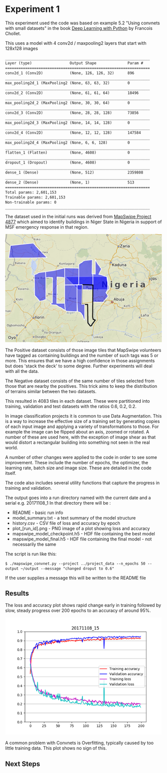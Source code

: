 # Experiment 1

This experiment used the code was based on example 5.2 "Using convnets with small datasets"
 in the book  [Deep Learning with Python](https://www.manning.com/books/deep-learning-with-python) by Francois Chollet.

This uses a model with 4 conv2d / maxpooling2 layers that start with 128x128 images

```
_________________________________________________________________
Layer (type)                 Output Shape              Param #
=================================================================
conv2d_1 (Conv2D)            (None, 126, 126, 32)      896
_________________________________________________________________
max_pooling2d_1 (MaxPooling2 (None, 63, 63, 32)        0
_________________________________________________________________
conv2d_2 (Conv2D)            (None, 61, 61, 64)        18496
_________________________________________________________________
max_pooling2d_2 (MaxPooling2 (None, 30, 30, 64)        0
_________________________________________________________________
conv2d_3 (Conv2D)            (None, 28, 28, 128)       73856
_________________________________________________________________
max_pooling2d_3 (MaxPooling2 (None, 14, 14, 128)       0
_________________________________________________________________
conv2d_4 (Conv2D)            (None, 12, 12, 128)       147584
_________________________________________________________________
max_pooling2d_4 (MaxPooling2 (None, 6, 6, 128)         0
_________________________________________________________________
flatten_1 (Flatten)          (None, 4608)              0
_________________________________________________________________
dropout_1 (Dropout)          (None, 4608)              0
_________________________________________________________________
dense_1 (Dense)              (None, 512)               2359808
_________________________________________________________________
dense_2 (Dense)              (None, 1)                 513
=================================================================
Total params: 2,601,153
Trainable params: 2,601,153
Non-trainable params: 0
_________________________________________________________________
```

The dataset used in the initial runs was derived from [MapSwipe Project 4877](http://mapswipe.geog.uni-heidelberg.de/?id=4877)
which aimed to identify buildings in Niger State in Nigeria in support of MSF emergency response in that region.

![MapSwipe Project 4877 Map](project4877_map.png)

The Positive dataset consists of those image tiles that MapSwipe volunteers have tagged as containing buildings and
the number of such tags was 5 or more. This ensures that we have a high confidence in those assignments but does
'stack the deck' to some degree. Further experiments will deal with all the data.

The Negative dataset consists of the same number of tiles selected from those that are nearby the positives.
This trick aims to keep the distribution of terrains similar between the two datasets.

This resulted in 4083 tiles in each dataset. These were partitioned into training, validation and test datasets with the ratios
0.6, 0.2, 0.2.

In image classification projects it is common to use Data Augmentation. This is a way to increase the effective
size of a training set by generating copies of each input image and applying a variety of
transformations to those. For example the image can be flipped about an axis, zoomed or rotated.
A number of these are used here, with the exception of image shear as that would distort a rectangular building
into something not seen in the real world.

A number of other changes were applied to the code in order to see some improvement. These include
the number of epochs, the optimizer, the learning rate, batch size and image size. These are
detailed in the code itself.

The code also includes several utility functions that capture the progress in training and validation.

The output goes into a run directory named with the current date and a serial e.g. 20171108_1
In that directory there will be :
* README      - basic run info
* model_summary.txt  - a text summary of the model structure
* history.csv        - CSV file of loss and accuracy by epoch
* plot_[run_id].png  - PNG image of a plot showing loss and accuracy
* mapswipe_model_checkpoint.h5  - HDF file containing the best model
* mapswipe_model_final.h5       - HDF file containing the final model - not necessarily the same

The script is run like this:
```
$ ./mapswipe_convnet.py --project ../project_data --n_epochs 50 --output ~/output --message "changed droput to 0.6"
```

If the user supplies a message this will be written to the README file


## Results

The loss and accuracy plot shows rapid change early in training followed by slow, steady progress over 200 epochs to
an accuracy of around 95%.

![accuracy_and_loss_plot](results/loss_accuracy_plot.png)

A common problem with Convnets is Overfitting, typically caused by too little training data. This plot shows no sign of this.



## Next Steps






